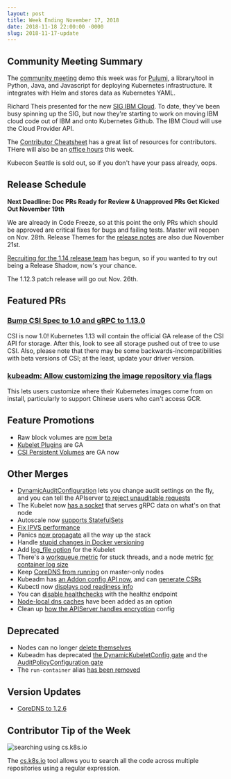 ```yaml
---
layout: post
title: Week Ending November 17, 2018
date: 2018-11-18 22:00:00 -0000
slug: 2018-11-17-update
---
```


## Community Meeting Summary

The [community meeting](https://bit.ly/k8scommunity) demo this week was for [Pulumi](https://www.pulumi.com/), a library/tool in Python, Java, and Javascript for deploying Kubernetes infrastructure.  It integrates with Helm and stores data as Kubernetes YAML.

Richard Theis presented for the new [SIG IBM Cloud](https://docs.google.com/presentation/d/11-CASs9mJl1RDwG9aN0UOYxIawNqIVtsMXXwyXWCS0Y/edit#slide=id.p3).  To date, they've been busy spinning up the SIG, but now they're starting to work on moving IBM cloud code out of IBM and onto Kubernetes Github.  The IBM Cloud will use the Cloud Provider API.

The [Contributor Cheatsheet](https://github.com/kubernetes/community/blob/master/contributors/guide/contributor-cheatsheet.md) has a great list of resources for contributors.  THere will also be an [office hours](https://github.com/kubernetes/community/blob/master/events/office-hours.md) this week.

Kubecon Seattle is sold out, so if you don't have your pass already, oops.

## Release Schedule

**Next Deadline: Doc PRs Ready for Review & Unapproved PRs Get Kicked Out November 19th**

We are already in Code Freeze, so at this point the only PRs which should be approved are critical fixes for bugs and failing tests.  Master will reopen on Nov. 28th.  Release Themes for the [release notes](https://docs.google.com/document/d/1fL_xUwEWbxdRen-2mljio-Yd8Z2fzh2cQjaIOHRSHG0/edit) are also due November 21st.

[Recruiting for the 1.14 release team](https://github.com/kubernetes/sig-release/issues/372) has begun, so if you wanted to try out being a Release Shadow, now's your chance.

The 1.12.3 patch release will go out Nov. 26th.

## Featured PRs

### [Bump CSI Spec to 1.0 and gRPC to 1.13.0](https://github.com/kubernetes/kubernetes/pull/71020)

CSI is now 1.0!  Kubernetes 1.13 will contain the official GA release of the CSI API for storage.  After this, look to see all storage pushed out of tree to use CSI.  Also, please note that there may be some backwards-incompatibilities with beta versions of CSI; at the least, update your driver version.

### [kubeadm: Allow customizing the image repository via flags](https://github.com/kubernetes/kubernetes/pull/71135)

This lets users customize where their Kubernetes images come from on install, particularly to support Chinese users who can't access GCR.

## Feature Promotions

* Raw block volumes are [now beta](https://github.com/kubernetes/kubernetes/pull/71167)
* [Kubelet Plugins](https://github.com/kubernetes/kubernetes/pull/70559) are GA
* [CSI Persistent Volumes](https://github.com/kubernetes/kubernetes/pull/69929) are GA now

## Other Merges

* [DynamicAuditConfiguration](https://github.com/kubernetes/kubernetes/pull/67257) lets you change audit settings on the fly, and you can tell the APIserver [to reject unauditable requests](https://github.com/kubernetes/kubernetes/pull/65763)
* The Kubelet now [has a socket](https://github.com/kubernetes/kubernetes/pull/70508) that serves gRPC data on what's on that node
* Autoscale now [supports StatefulSets](https://github.com/kubernetes/kubernetes/pull/71103)
* [Fix IPVS performance](https://github.com/kubernetes/kubernetes/pull/71114)
* Panics [now propagate](https://github.com/kubernetes/kubernetes/pull/71076) all the way up the stack
* Handle [stupid changes in Docker versioning](https://github.com/kubernetes/kubernetes/pull/71001)
* Add [log_file option](https://github.com/kubernetes/kubernetes/pull/70917) for the Kubelet
* There's a [workqueue metric](https://github.com/kubernetes/kubernetes/pull/70884) for stuck threads, and a node metric [for container log size](https://github.com/kubernetes/kubernetes/pull/70749)
* Keep [CoreDNS from running](https://github.com/kubernetes/kubernetes/pull/70868) on master-only nodes
* Kubeadm has [an Addon config API now](https://github.com/kubernetes/kubernetes/pull/70024), and can [generate CSRs](https://github.com/kubernetes/kubernetes/pull/70809)
* Kubectl now [displays pod readiness info](https://github.com/kubernetes/kubernetes/pull/70775)
* You can [disable healthchecks](https://github.com/kubernetes/kubernetes/pull/70676) with the healthz endpoint
* [Node-local dns caches](https://github.com/kubernetes/kubernetes/pull/70555) have been added as an option
* Clean up [how the APIServer handles encryption](https://github.com/kubernetes/kubernetes/pull/67383) config


## Deprecated

* Nodes can no longer [delete themselves](https://github.com/kubernetes/kubernetes/pull/71021)
* Kubeadm has deprecated [the DynamicKubeletConfig gate](https://github.com/kubernetes/kubernetes/pull/70849) and the [AuditPolicyConfiguration gate](https://github.com/kubernetes/kubernetes/pull/70807)
* The `run-container` alias [has been removed](https://github.com/kubernetes/kubernetes/pull/70728)

## Version Updates

* [CoreDNS to 1.2.6](https://github.com/kubernetes/kubernetes/pull/70799)

## Contributor Tip of the Week

![searching using cs.k8s.io](/2018/images/regex_search.png)

The [cs.k8s.io](https://cs.k8s.io) tool allows you to search all the code across multiple repositories using a regular expression.
